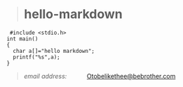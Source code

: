 > # hello-markdown

     #include <stdio.h>
    int main()
    {
      char a[]="hello markdown";
      printf("%s",a);
    } 


> *email address:* &emsp;&emsp;&emsp;<Otobelikethee@bebrother.com>  
